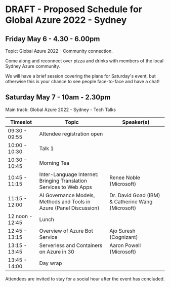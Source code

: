 # DRAFT - Proposed Schedule for Global Azure 2022 - Sydney

## Friday May 6 - 4.30 - 6.00pm

Topic: Global Azure 2022 - Community connection.

Come along and reconnect over pizza and drinks with members of the local Sydney Azure community. 

We will have a brief session covering the plans for Saturday's event, but otherwise this is your chance to see people face-to-face and have a chat!

## Saturday May 7 - 10am - 2.30pm

Main track: Global Azure 2022 - Sydney - Tech Talks

| Timeslot | Topic | Speaker(s)
|----------|-------|-----------|
| 09:30 - 09:55 | Attendee registration open |
| 10:00 - 10:30 | Talk 1 |
| 10:30 - 10:45 | Morning Tea |
| 10:45 - 11:15 | Inter-Language Internet: Bringing Translation Services to Web Apps | Renee Noble (Microsoft)
| 11:15 - 12:00 | AI Governance Models, Methods and Tools in Azure (Panel Discussion) | Dr. David Goad (IBM) & Catherine Wang (Microsoft)
| 12 noon - 12:45 | Lunch |
| 12:45 - 13:15 | Overview of Azure Bot Service | Ajo Suresh (Cognizant) |
| 13:15 - 13:45 | Serverless and Containers on Azure in 30 | Aaron Powell (Microsoft)
| 13:45 - 14:00 | Day wrap |

Attendees are invited to stay for a social hour after the event has concluded.
